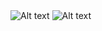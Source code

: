 <img src="https://drive.google.com/file/d/1HQMYLwV5mNH1203aufjA-RYQ1-uw8v_d/view?usp=sharing" alt="Alt text" title="Izgled aplikacije">

<img src="https://drive.google.com/file/d/1UGEHbQO5WM8gHRa7oN-kk2UuEJxkvGx8/view?usp=sharing" alt="Alt text" title="Izgled modala">
